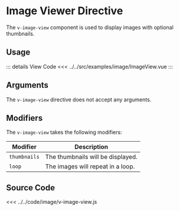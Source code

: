 <script setup> 
import ImageViewer from "../../src/examples/image/ImageView.vue"
</script>

# Image Viewer Directive

The `v-image-view` component is used to display images with optional thumbnails.

## Usage

<ImageViewer/>

::: details View Code
<<< ../../src/examples/image/ImageView.vue
:::

## Arguments

The `v-image-view` directive does not accept any arguments.

## Modifiers

The `v-image-view` takes the following modifiers:

| Modifier     | Description                       |
| ------------ | --------------------------------- |
| `thumbnails` | The thumbnails will be displayed. |
| `loop`       | The images will repeat in a loop. |

## Source Code

<<< ../../code/image/v-image-view.js
